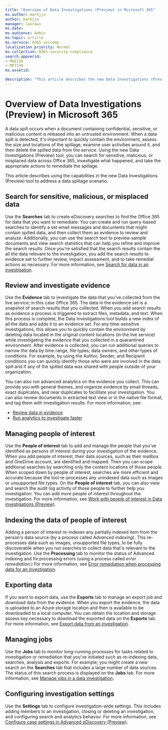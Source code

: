 ```yaml
---
title: "Overview of Data Investigations (Preview) in Microsoft 365"
ms.author: markjjo
author: markjjo
manager: laurawi
ms.date: 
ms.audience: Admin
ms.topic: article
ms.service: O365-seccomp
localization_priority: Normal
ms.collection: M365-security-compliance 
search.appverid: 
- MOE150
- MET150
ms.assetid: 

description: "This article describes the new Data Investigations (Preview) tool in Microsoft 365."
---
```


# Overview of Data Investigations (Preview) in Microsoft 365

A data spill occurs when a document containing confidential, sensitive, or malicious content is released into an untrusted environment. When a data spill is detected, it's important to quickly contain the environment, assess the size and locations of the spillage, examine user activities around it, and then delete the spilled data from the service. Using the new Data Investigations (Preview) tool, you can search for sensitive, malicious, or misplaced data across Office 365, investigate what happened, and take the appropriate actions to remediate the spillage.  

This article describes using the capabilities in the new Data Investigations (Preview) tool to address a data spillage scenario.

## Search for sensitive, malicious, or misplaced data

Use the **Searches** tab to create eDiscovery searches to find the Office 365 for data that you want to remediate. You can create and run query-based searches to identify a set email messages and documents that might contain spilled data, and then collect them as evidence to review and analyze. Additionally, you can use the search tool to preview sample documents and view search statistics that can  help you refine and improve the search results. Once you're satisfied that the search results contain the all the data relevant to the investigation, you add the search results to evidence set to further review, impact assessment, and to take remedial actions as necessary. For more information, see [Search for data in an investigation](search-for-data.md).

## Review and investigate evidence

Use the **Evidence** tab to investigate the data that you've collected from the live service; in this case Office 365. The data in the evidence set is a snapshot of search results that you collected. When you add search results as evidence a process is triggered to extract files, metadata, and text. When this process is complete, the Data Investigations tool builds a new index of all the data and adds it to an evidence set. For any time-sensitive investigations, this allows you to quickly contain the environment by deleting data located in the original content locations (in the live service) while investigating the evidence that you collected in a quarantined environment. After evidence is collected, you can run additional queries to narrow the data by time range, file types, data owners, and other types of conditions. For example, by using the Author, Sender, and Recipient conditions you can quickly identify those who were are involved in the data spill and if any of the spilled data was shared with people outside of your organization.

You can also run advanced analytics on the evidence you collect. This can provide you with general themes, and organize evidence by email threads, exact duplicates, and near duplicates to facilitate your investigation. You can also review documents in extracted text view or in the native file format, and tag them with investigation results. For more information, see:

  - [Review data in evidence](review-data-in-evidence.md)
  - [Run analytics to investigate faster](run-analytics-to-investigate-faster.md)


## Managing people of interest

Use the **People of interest** tab to add and manage the people that you've identified as persons of interest during your investigation of the evidence. When you add people of interest, their data sources, such as their mailbox and OneDrive account, are identified and mapped. Then you can scope additional searches by searching only the content locations of those people. When scoped down by people of interest, searches are more efficient and accurate because the tool re-processes any unindexed data such as images or unsupported file types. On the **People of interest** tab, you can also view and search the audit log activity of those people to further help you investigation. You can add more people of interest throughout the investigation. For more information, see [Work with people of interest in Data investigations (Preview)](manage-people-of-interest.md).

## Indexing the data of people of interest

Adding a person of interest re-indexes any partially indexed item from the person's data source (by a process called *Advanced indexing*). This re-processes data such as images, unsupported file types, to be fully discoverable when you run searches to collect data that's relevant to the investigation. Use the **Processing** tab to monitor the status of Advanced indexing and fix processing errors (using a process called *error remediation*.) For more information, see [Error remediation when processing data for an investigation](error-remediation.md).

## Exporting data

If you want to export data, use the **Exports** tab to manage an export job and download data from the evidence. When you export the evidence, the data is uploaded to an Azure storage location and then is available to be downloaded to a local computer. You can obtain the location and storage assess key necessary to download the exported data on the **Exports** tab. For more information, see [Export data from an investigation](export-data.md).

## Managing jobs

Use the **Jobs** tab to monitor long-running processes for tasks related to investigation or remediation that you've initiated such as re-indexing data, searches, analysis and exports. For example, you might create a new search on the **Searches** tab that includes a large number of data sources. The status of this search process is displayed on the **Jobs** tab. For more information, see [Manage jobs in a data investigation](manage-jobs.md).

## Configuring investigation settings

Use the **Settings** tab to configure investigation-wide settings. This includes adding members to an investigation, closing or deleting an investigation, and configuring search and analytics behavior. For more information, see [Configure case settings in Advanced eDiscovery (Preview)](configure-settings-datainvestigations.md).

